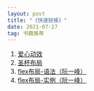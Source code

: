```yaml
---
layout: post
title: "《快速链接》"
date: 2021-07-27  
tag: 书籍推荐
---
```


1. <a href="https://markto22.github.io/temp/love.html" target="_blank">爱心动效</a>
2. <a href="https://markto22.github.io/pages/grail.html" target="_blank">圣杯布局</a>
3. <a href="https://www.ruanyifeng.com/blog/2015/07/flex-grammar.html" target="_blank">flex布局-语法（阮一峰）</a>
4. <a href="https://www.ruanyifeng.com/blog/2015/07/flex-examples.html" target="_blank">flex布局-实例（阮一峰）</a>